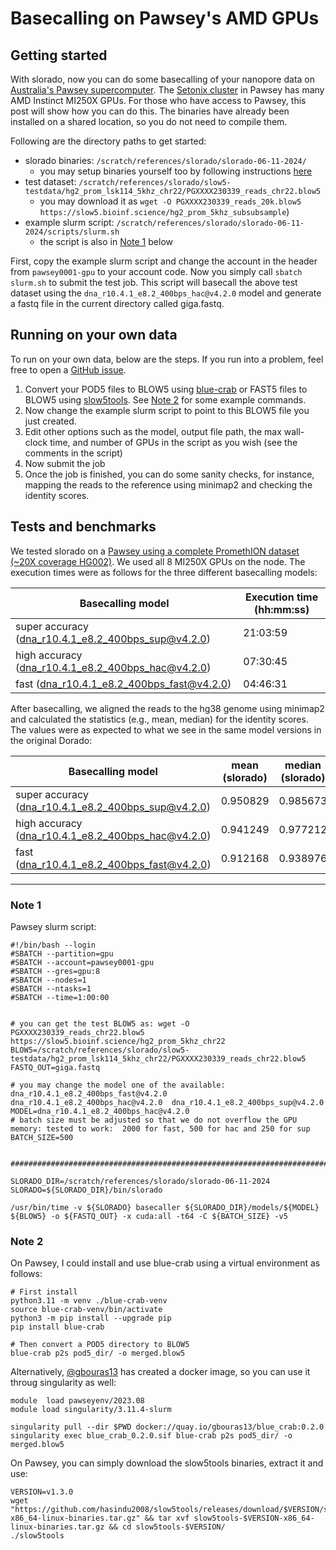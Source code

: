 # Basecalling on Pawsey's AMD GPUs

## Getting started

With slorado, now you can do some basecalling of your nanopore data on [Australia's Pawsey supercomputer](https://pawsey.org.au/). The [Setonix cluster](https://pawsey.org.au/systems/setonix/) in Pawsey has many AMD Instinct MI250X GPUs.
For those who have access to Pawsey, this post will show how you can do this. The binaries have already been installed on a shared location, so you do not need to compile them. 

Following are the directory paths to get started:

- slorado binaries: `/scratch/references/slorado/slorado-06-11-2024/`
   - you may setup binaries yourself too by following instructions [here](rocm-bin.md)
- test dataset: `/scratch/references/slorado/slow5-testdata/hg2_prom_lsk114_5khz_chr22/PGXXXX230339_reads_chr22.blow5`
   - you may download it as `wget -O PGXXXX230339_reads_20k.blow5 https://slow5.bioinf.science/hg2_prom_5khz_subsubsample`)
- example slurm script: `/scratch/references/slorado/slorado-06-11-2024/scripts/slurm.sh`
   - the script is also in [Note 1](#note-1) below

First, copy the example slurm script and change the account in the header from `pawsey0001-gpu` to your account code. Now you simply call `sbatch slurm.sh` to submit the test job. 
This script will basecall the above test dataset using the `dna_r10.4.1_e8.2_400bps_hac@v4.2.0` model and generate a fastq file in the current directory called giga.fastq.

## Running on your own data

To run on your own data, below are the steps. If you run into a problem, feel free to open a [GitHub issue](https://github.com/BonsonW/slorado/issues).

1. Convert your POD5 files to BLOW5 using [blue-crab](https://github.com/Psy-Fer/blue-crab) or FAST5 files to BLOW5 using [slow5tools](https://github.com/hasindu2008/slow5tools). See [Note 2](#note-2) for some example commands.
2. Now change the example slurm script to point to this BLOW5 file you just created.
3. Edit other options such as the model, output file path, the max wall-clock time, and number of GPUs in the script as you wish (see the comments in the script)
4. Now submit the job
5. Once the job is finished, you can do some sanity checks, for instance, mapping the reads to the reference using minimap2 and checking the identity scores.

## Tests and benchmarks

We tested slorado on a [Pawsey using a complete PromethION dataset (~20X coverage HG002)](https://gentechgp.github.io/gtgseq/docs/data.html#na24385-hg002-promethion-data-20x). We used all 8 MI250X GPUs on the node. The execution times were as follows for the three different basecalling models:

| Basecalling model | Execution time (hh:mm:ss) |
|---|---|
| super accuracy (dna_r10.4.1_e8.2_400bps_sup@v4.2.0)    | 21:03:59       |
| high accuracy  (dna_r10.4.1_e8.2_400bps_hac@v4.2.0)    | 07:30:45        |
| fast (dna_r10.4.1_e8.2_400bps_fast@v4.2.0)             | 04:46:31        |

After basecalling, we aligned the reads to the hg38 genome using minimap2 and calculated the statistics (e.g., mean, median) for the identity scores. The values were as expected to what we see in the same model versions in the original Dorado:

| Basecalling model | mean (slorado) | median (slorado) | mean (Dorado) | median (Dorado) |
|---|---|---|---|---|
| super accuracy (dna_r10.4.1_e8.2_400bps_sup@v4.2.0)    | 0.950829    | 0.985673    |  calculating     |  calculating     |
| high accuracy  (dna_r10.4.1_e8.2_400bps_hac@v4.2.0)    | 0.941249    | 0.977212    | 0.938371 | 0.977654 |
| fast (dna_r10.4.1_e8.2_400bps_fast@v4.2.0)             | 0.912168    | 0.938976    | 0.906703 | 0.937500 |

---

### Note 1

Pawsey slurm script:
```
#!/bin/bash --login
#SBATCH --partition=gpu
#SBATCH --account=pawsey0001-gpu
#SBATCH --gres=gpu:8
#SBATCH --nodes=1
#SBATCH --ntasks=1
#SBATCH --time=1:00:00


# you can get the test BLOW5 as: wget -O PGXXXX230339_reads_chr22.blow5 https://slow5.bioinf.science/hg2_prom_5khz_chr22
BLOW5=/scratch/references/slorado/slow5-testdata/hg2_prom_lsk114_5khz_chr22/PGXXXX230339_reads_chr22.blow5
FASTQ_OUT=giga.fastq

# you may change the model one of the available:  dna_r10.4.1_e8.2_400bps_fast@v4.2.0  dna_r10.4.1_e8.2_400bps_hac@v4.2.0  dna_r10.4.1_e8.2_400bps_sup@v4.2.0
MODEL=dna_r10.4.1_e8.2_400bps_hac@v4.2.0
# batch size must be adjusted so that we do not overflow the GPU memory: tested to work:  2000 for fast, 500 for hac and 250 for sup
BATCH_SIZE=500


########################################################################

SLORADO_DIR=/scratch/references/slorado/slorado-06-11-2024
SLORADO=${SLORADO_DIR}/bin/slorado

/usr/bin/time -v ${SLORADO} basecaller ${SLORADO_DIR}/models/${MODEL} ${BLOW5} -o ${FASTQ_OUT} -x cuda:all -t64 -C ${BATCH_SIZE} -v5
```


### Note 2

On Pawsey, I could install and use blue-crab using a virtual environment as follows:
```
# First install
python3.11 -m venv ./blue-crab-venv
source blue-crab-venv/bin/activate
python3 -m pip install --upgrade pip
pip install blue-crab

# Then convert a POD5 directory to BLOW5
blue-crab p2s pod5_dir/ -o merged.blow5
```
Alternatively, [@gbouras13](https://github.com/gbouras13) has created a docker image, so you can use it throug singularity as well:
```
module  load pawseyenv/2023.08
module load singularity/3.11.4-slurm
 
singularity pull --dir $PWD docker://quay.io/gbouras13/blue_crab:0.2.0
singularity exec blue_crab_0.2.0.sif blue-crab p2s pod5_dir/ -o merged.blow5
```


On Pawsey, you can simply download the slow5tools binaries, extract it and use:
```
VERSION=v1.3.0
wget "https://github.com/hasindu2008/slow5tools/releases/download/$VERSION/slow5tools-$VERSION-x86_64-linux-binaries.tar.gz" && tar xvf slow5tools-$VERSION-x86_64-linux-binaries.tar.gz && cd slow5tools-$VERSION/
./slow5tools
```


   
